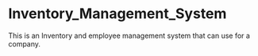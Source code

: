 # Inventory_Management_System
This is an Inventory and employee management system that can use for a company.
